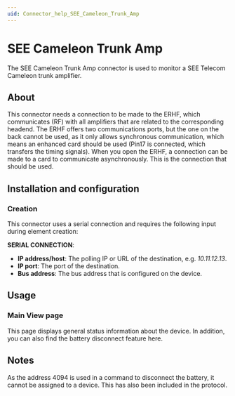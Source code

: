 ```yaml
---
uid: Connector_help_SEE_Cameleon_Trunk_Amp
---
```


# SEE Cameleon Trunk Amp

The SEE Cameleon Trunk Amp connector is used to monitor a SEE Telecom Cameleon trunk amplifier.

## About

This connector needs a connection to be made to the ERHF, which communicates (RF) with all amplifiers that are related to the corresponding headend. The ERHF offers two communications ports, but the one on the back cannot be used, as it only allows synchronous communication, which means an enhanced card should be used (Pin17 is connected, which transfers the timing signals). When you open the ERHF, a connection can be made to a card to communicate asynchronously. This is the connection that should be used.

## Installation and configuration

### Creation

This connector uses a serial connection and requires the following input during element creation:

**SERIAL CONNECTION**:

- **IP address/host**: The polling IP or URL of the destination, e.g. *10.11.12.13*.
- **IP port**: The port of the destination.
- **Bus address**: The bus address that is configured on the device.

## Usage

### Main View page

This page displays general status information about the device. In addition, you can also find the battery disconnect feature here.

## Notes

As the address 4094 is used in a command to disconnect the battery, it cannot be assigned to a device. This has also been included in the protocol.
